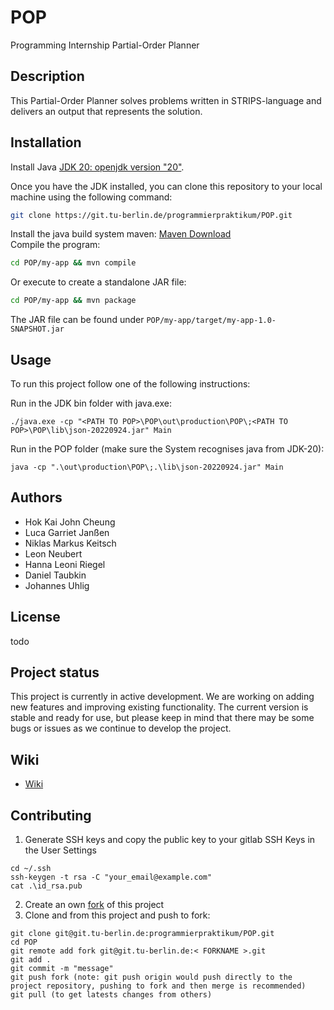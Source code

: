 # POP

Programming Internship Partial-Order Planner

## Description

This Partial-Order Planner solves problems written in STRIPS-language and delivers an output that represents the solution. 

## Installation

Install Java [JDK 20: openjdk version "20"](https://jdk.java.net/20/).

Once you have the JDK installed, you can clone this repository to your local machine using the following command:
```bash
git clone https://git.tu-berlin.de/programmierpraktikum/POP.git
```

Install the java build system maven: [Maven Download](https://maven.apache.org/download.cgi)  
Compile the program:
```bash
cd POP/my-app && mvn compile
```

Or execute to create a standalone JAR file:
```bash
cd POP/my-app && mvn package
```

The JAR file can be found under `POP/my-app/target/my-app-1.0-SNAPSHOT.jar`


## Usage

To run this project follow one of the following instructions:

Run in the JDK bin folder with java.exe:
```
./java.exe -cp "<PATH TO POP>\POP\out\production\POP\;<PATH TO POP>\POP\lib\json-20220924.jar" Main
```

Run in the POP folder (make sure the System recognises java from JDK-20):
```
java -cp ".\out\production\POP\;.\lib\json-20220924.jar" Main
```

## Authors

- Hok Kai John Cheung
- Luca Garriet Janßen
- Niklas Markus Keitsch
- Leon Neubert
- Hanna Leoni Riegel
- Daniel Taubkin
- Johannes Uhlig

## License

todo

## Project status

This project is currently in active development. We are working on adding new features and improving existing functionality. The current version is stable and ready for use, but please keep in mind that there may be some bugs or issues as we continue to develop the project.

## Wiki

- [Wiki](https://git.tu-berlin.de/programmierpraktikum/POP/-/wikis/home)

## Contributing

1. Generate SSH keys and copy the public key to your gitlab SSH Keys in the User Settings
```
cd ~/.ssh
ssh-keygen -t rsa -C "your_email@example.com"
cat .\id_rsa.pub
```
2. Create an own [fork](https://git.tu-berlin.de/programmierpraktikum/POP/-/forks) of this project
3. Clone and from this project and push to fork:
```
git clone git@git.tu-berlin.de:programmierpraktikum/POP.git
cd POP
git remote add fork git@git.tu-berlin.de:< FORKNAME >.git
git add .
git commit -m "message"
git push fork (note: git push origin would push directly to the project repository, pushing to fork and then merge is recommended)
git pull (to get latests changes from others)
```
